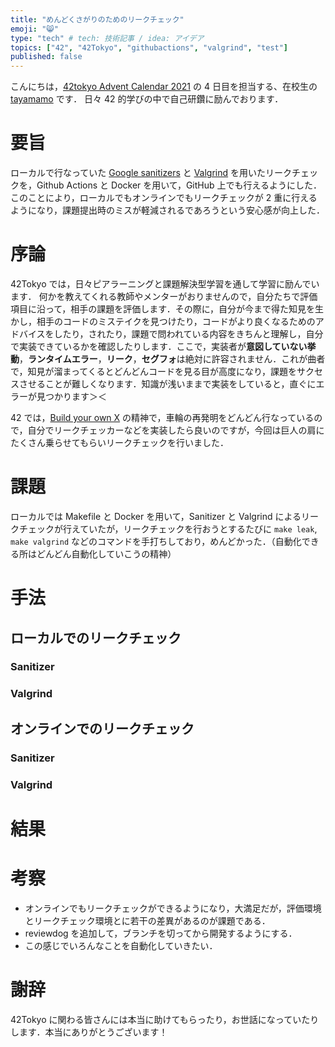 ```yaml
---
title: "めんどくさがりのためのリークチェック"
emoji: "😸"
type: "tech" # tech: 技術記事 / idea: アイデア
topics: ["42", "42Tokyo", "githubactions", "valgrind", "test"]
published: false
---
```


こんにちは，[42tokyo Advent Calendar 2021](https://qiita.com/advent-calendar/2021/42tokyo) の 4 日目を担当する、在校生の [tayamamo](https://profile.intra.42.fr/users/tayamamo) です．
日々 42 的学びの中で自己研鑽に励んでおります．

# 要旨
ローカルで行なっていた [Google sanitizers](https://github.com/google/sanitizers) と [Valgrind](https://valgrind.org/) を用いたリークチェックを，Github Actions と Docker を用いて，GitHub 上でも行えるようにした．このことにより，ローカルでもオンラインでもリークチェックが 2 重に行えるようになり，課題提出時のミスが軽減されるであろうという安心感が向上した．

# 序論
42Tokyo では，日々ピアラーニングと課題解決型学習を通して学習に励んでいます．
何かを教えてくれる教師やメンターがおりませんので，自分たちで評価項目に沿って，相手の課題を評価します．その際に，自分が今まで得た知見を生かし，相手のコードのミステイクを見つけたり，コードがより良くなるためのアドバイスをしたり，されたり，課題で問われている内容をきちんと理解し，自分で実装できているかを確認したりします．ここで，実装者が**意図していない挙動**，**ランタイムエラー**，**リーク**，**セグフォ**は絶対に許容されません．これが曲者で，知見が溜まってくるとどんどんコードを見る目が高度になり，課題をサクセスさせることが難しくなります．知識が浅いままで実装をしていると，直ぐにエラーが見つかります＞＜

42 では，[Build your own X](https://github.com/danistefanovic/build-your-own-x) の精神で，車輪の再発明をどんどん行なっているので，自分でリークチェッカーなどを実装したら良いのですが，今回は巨人の肩にたくさん乗らせてもらいリークチェックを行いました．

# 課題
ローカルでは Makefile と Docker を用いて，Sanitizer と Valgrind によるリークチェックが行えていたが，リークチェックを行おうとするたびに `make leak`, `make valgrind` などのコマンドを手打ちしており，めんどかった．（自動化できる所はどんどん自動化していこうの精神）

# 手法
## ローカルでのリークチェック
### Sanitizer

### Valgrind

## オンラインでのリークチェック
### Sanitizer

### Valgrind

# 結果

# 考察
- オンラインでもリークチェックができるようになり，大満足だが，評価環境とリークチェック環境とに若干の差異があるのが課題である．
- reviewdog を追加して，ブランチを切ってから開発するようにする．
- この感じでいろんなことを自動化していきたい．

# 謝辞
42Tokyo に関わる皆さんには本当に助けてもらったり，お世話になっていたりします．本当にありがとうございます！
